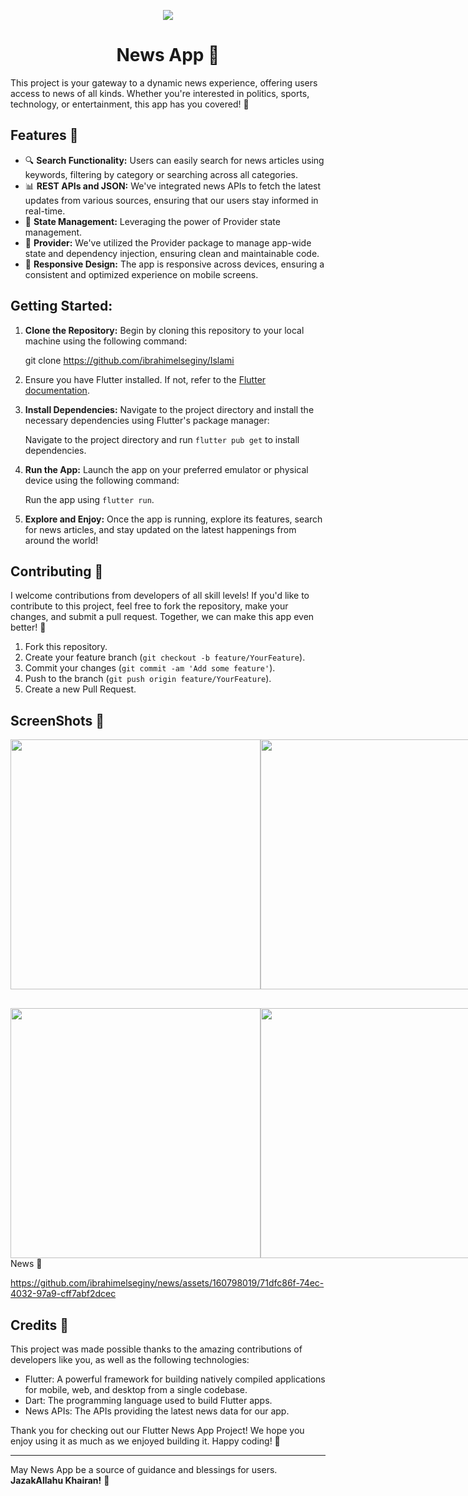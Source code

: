   <p align="center">
<img src="https://user-images.githubusercontent.com/25670178/43371999-c4a4ee3e-93b9-11e8-9912-87f4c219bd51.png"
 </p>
 
<h1 align="center">News App 📰</h1>



This project is your gateway to a dynamic news experience, offering users access to news of all kinds. Whether you're interested in politics, sports, technology, or entertainment, this app has you covered! 🌟

## Features 🚀

- 🔍 **Search Functionality:** Users can easily search for news articles using keywords, filtering by category or searching across all categories.
- 📊 **REST APIs and JSON:** We've integrated news APIs to fetch the latest updates from various sources, ensuring that our users stay informed in real-time.
- 🧩 **State Management:** Leveraging the power of Provider state management.
- 🔌 **Provider:** We've utilized the Provider package to manage app-wide state and dependency injection, ensuring clean and maintainable code.
- 📱 **Responsive Design:** The app is responsive across devices, ensuring a consistent and optimized experience on mobile screens.

## Getting Started:

1. **Clone the Repository:** Begin by cloning this repository to your local machine using the following command:
   
     git clone https://github.com/ibrahimelseginy/Islami

2.  Ensure you have Flutter installed. If not, refer to the [Flutter documentation](https://flutter.dev/docs/get-started/install).

3. **Install Dependencies:** Navigate to the project directory and install the necessary dependencies using Flutter's package manager:

   Navigate to the project directory and run `flutter pub get` to install dependencies.
   
3. **Run the App:** Launch the app on your preferred emulator or physical device using the following command:
 
      Run the app using `flutter run`.

4. **Explore and Enjoy:** Once the app is running, explore its features, search for news articles, and stay updated on the latest happenings from around the world!

## Contributing 🤝

I welcome contributions from developers of all skill levels! If you'd like to contribute to this project, feel free to fork the repository, make your changes, and submit a pull request. Together, we can make this app even better! 🚀

1. Fork this repository.
2. Create your feature branch (`git checkout -b feature/YourFeature`).
3. Commit your changes (`git commit -am 'Add some feature'`).
4. Push to the branch (`git push origin feature/YourFeature`).
5. Create a new Pull Request.

## ScreenShots 📸 
<div style="display: flex; justify-content: space-between;">
    <img src=".png" height="400">
    <img src=".png" height="400">
    <img src=".png" height="400">
    <img src=".png" height="400">
</div>

<div style="display: flex; justify-content: space-between; margin-top: 30px;">
       <img src="" height="400">
       <img src="" height="400">
       <img src=".png" height="400">
</div>
<div> News 📰 </div>  

https://github.com/ibrahimelseginy/news/assets/160798019/71dfc86f-74ec-4032-97a9-cff7abf2dcec


## Credits 🙌

This project was made possible thanks to the amazing contributions of developers like you, as well as the following technologies:

- Flutter: A powerful framework for building natively compiled applications for mobile, web, and desktop from a single codebase.
- Dart: The programming language used to build Flutter apps.
- News APIs: The APIs providing the latest news data for our app.


Thank you for checking out our Flutter News App Project! We hope you enjoy using it as much as we enjoyed building it. Happy coding! 🎉

---
May News App be a source of guidance and blessings for users. **JazakAllahu Khairan!** 🌟


